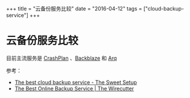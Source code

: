 +++
title = "云备份服务比较"
date = "2016-04-12"
tags = ["cloud-backup-service"]
+++

# 云备份服务比较

目前主流服务是 [CrashPlan](https://www.code42.com/crashplan/) 、[Backblaze](https://www.backblaze.com/) 和 [Arq](https://www.arqbackup.com/)





参考：

* [The best cloud backup service - The Sweet Setup](http://thesweetsetup.com/apps/best-cloud-backup-service/)
* [The Best Online Backup Service | The Wirecutter](http://thewirecutter.com/reviews/best-online-backup-service/)


